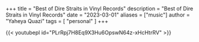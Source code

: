 +++
title = "Best of Dire Straits in Vinyl Records"
description = "Best of Dire Straits in Vinyl Records"
date = "2023-03-01"
aliases = ["music"]
author = "Yaheya Quazi"
tags = [
"personal"
]
+++

{{< youtubepl id="PLrRpj7H8Eq9X3Hu6OpswN64z-xHcHtrRV" >}}